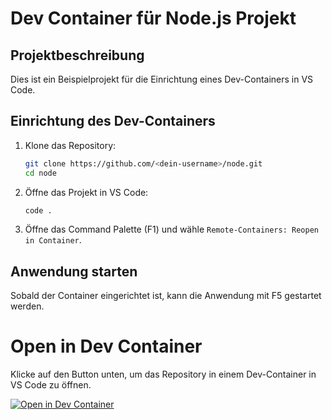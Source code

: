 # Dev Container für Node.js Projekt

## Projektbeschreibung
Dies ist ein Beispielprojekt für die Einrichtung eines Dev-Containers in VS Code.

## Einrichtung des Dev-Containers
1. Klone das Repository:
    ```bash
    git clone https://github.com/<dein-username>/node.git
    cd node
    ```

2. Öffne das Projekt in VS Code:
    ```bash
    code .
    ```

3. Öffne das Command Palette (F1) und wähle `Remote-Containers: Reopen in Container`.

## Anwendung starten
Sobald der Container eingerichtet ist, kann die Anwendung mit F5 gestartet werden.

# Open in Dev Container

Klicke auf den Button unten, um das Repository in einem Dev-Container in VS Code zu öffnen.

[![Open in Dev Container](https://img.shields.io/badge/open%20in-VS%20Code-blue?logo=visualstudiocode)](https://vscode.dev/github/aimencrzy/Modul169?container)


